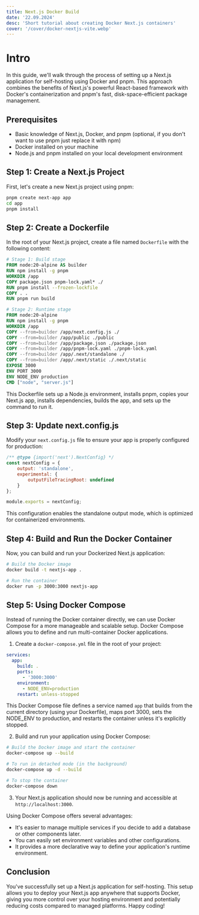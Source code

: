 ```yaml
---
title: Next.js Docker Build
date: '22.09.2024'
desc: 'Short tutorial about creating Docker Next.js containers'
cover: '/cover/docker-nextjs-vite.webp'
---
```


# Intro

In this guide, we'll walk through the process of setting up a Next.js application for self-hosting using Docker and pnpm. This approach combines the benefits of Next.js's powerful React-based framework with Docker's containerization and pnpm's fast, disk-space-efficient package management.

## Prerequisites

- Basic knowledge of Next.js, Docker, and pnpm (optional, if you don't want to use pnpm just replace it with npm)
- Docker installed on your machine
- Node.js and pnpm installed on your local development environment

## Step 1: Create a Next.js Project

First, let's create a new Next.js project using pnpm:

```bash
pnpm create next-app app
cd app
pnpm install
```

## Step 2: Create a Dockerfile

In the root of your Next.js project, create a file named `Dockerfile` with the following content:

```dockerfile
# Stage 1: Build stage
FROM node:20-alpine AS builder
RUN npm install -g pnpm
WORKDIR /app
COPY package.json pnpm-lock.yaml* ./
RUN pnpm install --frozen-lockfile
COPY . .
RUN pnpm run build

# Stage 2: Runtime stage
FROM node:20-alpine
RUN npm install -g pnpm
WORKDIR /app
COPY --from=builder /app/next.config.js ./
COPY --from=builder /app/public ./public
COPY --from=builder /app/package.json ./package.json
COPY --from=builder /app/pnpm-lock.yaml ./pnpm-lock.yaml
COPY --from=builder /app/.next/standalone ./
COPY --from=builder /app/.next/static ./.next/static
EXPOSE 3000
ENV PORT 3000
ENV NODE_ENV production
CMD ["node", "server.js"]
```

This Dockerfile sets up a Node.js environment, installs pnpm, copies your Next.js app, installs dependencies, builds the app, and sets up the command to run it.

## Step 3: Update next.config.js

Modify your `next.config.js` file to ensure your app is properly configured for production:

```javascript
/** @type {import('next').NextConfig} */
const nextConfig = {
	output: 'standalone',
	experimental: {
		outputFileTracingRoot: undefined
	}
};

module.exports = nextConfig;
```

This configuration enables the standalone output mode, which is optimized for containerized environments.

## Step 4: Build and Run the Docker Container

Now, you can build and run your Dockerized Next.js application:

```bash
# Build the Docker image
docker build -t nextjs-app .

# Run the container
docker run -p 3000:3000 nextjs-app
```

## Step 5: Using Docker Compose

Instead of running the Docker container directly, we can use Docker Compose for a more manageable and scalable setup. Docker Compose allows you to define and run multi-container Docker applications.

1. Create a `docker-compose.yml` file in the root of your project:

```yaml
services:
  app:
    build: .
    ports:
      - '3000:3000'
    environment:
      - NODE_ENV=production
    restart: unless-stopped
```

This Docker Compose file defines a service named `app` that builds from the current directory (using your Dockerfile), maps port 3000, sets the NODE_ENV to production, and restarts the container unless it's explicitly stopped.

2. Build and run your application using Docker Compose:

```bash
# Build the Docker image and start the container
docker-compose up --build

# To run in detached mode (in the background)
docker-compose up -d --build

# To stop the container
docker-compose down
```

3. Your Next.js application should now be running and accessible at `http://localhost:3000`.

Using Docker Compose offers several advantages:

- It's easier to manage multiple services if you decide to add a database or other components later.
- You can easily set environment variables and other configurations.
- It provides a more declarative way to define your application's runtime environment.

## Conclusion

You've successfully set up a Next.js application for self-hosting. This setup allows you to deploy your Next.js app anywhere that supports Docker, giving you more control over your hosting environment and potentially reducing costs compared to managed platforms. Happy coding!
